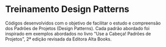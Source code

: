 # Treinamento Design Patterns

Códigos desenvolvidos com o objetivo de facilitar o estudo e compreensão dos Padrões de Projetos (Design Patterns).
Cada padrão abordado foi inspirado em exemplos abordados no livro "Use a Cabeça! Padrões de Projetos", 2ª edição 
revisada da Editora Alta Books.